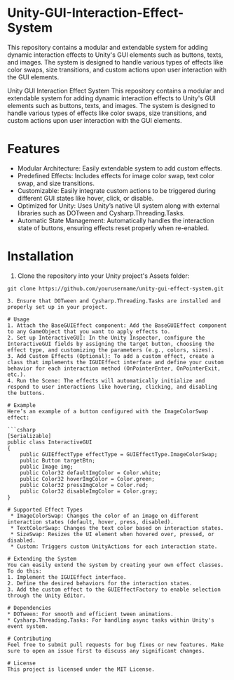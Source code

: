 # Unity-GUI-Interaction-Effect-System
This repository contains a modular and extendable system for adding dynamic interaction effects to Unity's GUI elements such as buttons, texts, and images. The system is designed to handle various types of effects like color swaps, size transitions, and custom actions upon user interaction with the GUI elements.

Unity GUI Interaction Effect System
This repository contains a modular and extendable system for adding dynamic interaction effects to Unity's GUI elements such as buttons, texts, and images. The system is designed to handle various types of effects like color swaps, size transitions, and custom actions upon user interaction with the GUI elements.

# Features
 * Modular Architecture: Easily extendable system to add custom effects.
 * Predefined Effects: Includes effects for image color swap, text color swap, and size transitions.
 * Customizable: Easily integrate custom actions to be triggered during different GUI states like hover, click, or disable.
 * Optimized for Unity: Uses Unity’s native UI system along with external libraries such as DOTween and Cysharp.Threading.Tasks.
 * Automatic State Management: Automatically handles the interaction state of buttons, ensuring effects reset properly when re-enabled.

# Installation
1. Clone the repository into your Unity project's Assets folder:

```terminal
git clone https://github.com/yourusername/unity-gui-effect-system.git

3. Ensure that DOTween and Cysharp.Threading.Tasks are installed and properly set up in your project.

# Usage
1. Attach the BaseGUIEffect component: Add the BaseGUIEffect component to any GameObject that you want to apply effects to.
2. Set up InteractiveGUI: In the Unity Inspector, configure the InteractiveGUI fields by assigning the target button, choosing the effect type, and customizing the parameters (e.g., colors, sizes).
3. Add Custom Effects (Optional): To add a custom effect, create a class that implements the IGUIEffect interface and define your custom behavior for each interaction method (OnPointerEnter, OnPointerExit, etc.).
4. Run the Scene: The effects will automatically initialize and respond to user interactions like hovering, clicking, and disabling the buttons.

# Example
Here’s an example of a button configured with the ImageColorSwap effect:

```csharp
[Serializable]
public class InteractiveGUI
{
    public GUIEffectType effectType = GUIEffectType.ImageColorSwap;
    public Button targetBtn;
    public Image img;
    public Color32 defaultImgColor = Color.white;
    public Color32 hoverImgColor = Color.green;
    public Color32 pressImgColor = Color.red;
    public Color32 disableImgColor = Color.gray;
}

# Supported Effect Types
 * ImageColorSwap: Changes the color of an image on different interaction states (default, hover, press, disabled).
 * TextColorSwap: Changes the text color based on interaction states.
 * SizeSwap: Resizes the UI element when hovered over, pressed, or disabled.
 * Custom: Triggers custom UnityActions for each interaction state.

# Extending the System
You can easily extend the system by creating your own effect classes. To do this:
1. Implement the IGUIEffect interface.
2. Define the desired behaviors for the interaction states.
3. Add the custom effect to the GUIEffectFactory to enable selection through the Unity Editor.

# Dependencies
* DOTween: For smooth and efficient tween animations.
* Cysharp.Threading.Tasks: For handling async tasks within Unity's event system.

# Contributing
Feel free to submit pull requests for bug fixes or new features. Make sure to open an issue first to discuss any significant changes.

# License
This project is licensed under the MIT License.
